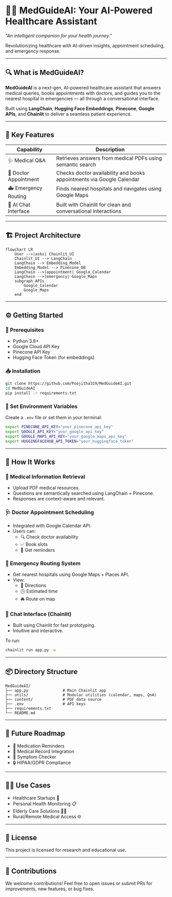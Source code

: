 # 🧠💉 MedGuideAI: Your AI-Powered Healthcare Assistant

*"An intelligent companion for your health journey."*

Revolutionizing healthcare with AI-driven insights, appointment scheduling, and emergency response.

---

## 🔍 What is MedGuideAI?

**MedGuideAI** is a next-gen, AI-powered healthcare assistant that answers medical queries, books appointments with doctors, and guides you to the nearest hospital in emergencies — all through a conversational interface.

Built using **LangChain**, **Hugging Face Embeddings**, **Pinecone**, **Google APIs**, and **Chainlit** to deliver a seamless patient experience.

---

## 🚀 Key Features

| Capability                  | Description                                                        |
|-----------------------------|--------------------------------------------------------------------|
| 🩺 Medical Q&A              | Retrieves answers from medical PDFs using semantic search           |
| 📅 Doctor Appointment       | Checks doctor availability and books appointments via Google Calendar|
| 🚑 Emergency Routing        | Finds nearest hospitals and navigates using Google Maps             |
| 💬 AI Chat Interface        | Built with Chainlit for clean and conversational interactions       |

---

## 🏗️ Project Architecture

```mermaid
flowchart LR
    User -->|asks| Chainlit_UI
    Chainlit_UI --> LangChain
    LangChain --> Embedding_Model
    Embedding_Model --> Pinecone_DB
    LangChain -->|appointment| Google_Calendar
    LangChain -->|emergency| Google_Maps
    subgraph APIs
        Google_Calendar
        Google_Maps
    end
```

---

## ⚙️ Getting Started

### 🔧 Prerequisites

- Python 3.8+
- Google Cloud API Key
- Pinecone API Key
- Hugging Face Token (for embeddings)

### 📥 Installation

```bash
git clone https://github.com/Poojitha319/MedGuideAI.git
cd MedGuideAI
pip install -r requirements.txt
```

### 🔐 Set Environment Variables

Create a `.env` file or set them in your terminal:

```bash
export PINECONE_API_KEY="your_pinecone_api_key"
export GOOGLE_API_KEY="your_google_api_key"
export GOOGLE_MAPS_API_KEY="your_google_maps_api_key"
export HUGGINGFACEHUB_API_TOKEN="your_huggingface_token"
```

---

## 🩻 How It Works

### 🧠 Medical Information Retrieval

- Upload PDF medical resources.
- Questions are semantically searched using LangChain + Pinecone.
- Responses are context-aware and relevant.

### 🩺 Doctor Appointment Scheduling

- Integrated with Google Calendar API.
- Users can:
  - 🔍 Check doctor availability
  - ✅ Book slots
  - 🔔 Get reminders

### 🚨 Emergency Routing System

- Get nearest hospitals using Google Maps + Places API.
- View:
  - 📍 Directions
  - 🕒 Estimated time
  - 🚘 Route on map

### 💬 Chat Interface (Chainlit)

- Built using Chainlit for fast prototyping.
- Intuitive and interactive.

To run:

```bash
chainlit run app.py -w
```

---

## 📦 Directory Structure

```
MedGuideAI/
├── app.py               # Main Chainlit app
├── utils/               # Modular utilities (calendar, maps, QnA)
├── content/             # PDF data source
├── .env                 # API keys
├── requirements.txt
└── README.md
```

---

## 🔮 Future Roadmap

- 💊 Medication Reminders
- 📂 Medical Record Integration
- 🤒 Symptom Checker
- 🔒 HIPAA/GDPR Compliance

---

## 🧑‍🔬 Use Cases

- Healthcare Startups 🏥
- Personal Health Monitoring 📋
- Elderly Care Solutions 👵👴
- Rural/Remote Medical Access 🌐

---

## 📄 License

This project is licensed for research and educational use.

---

## 🤝 Contributions

We welcome contributions! Feel free to open issues or submit PRs for improvements, new features, or bug fixes.
